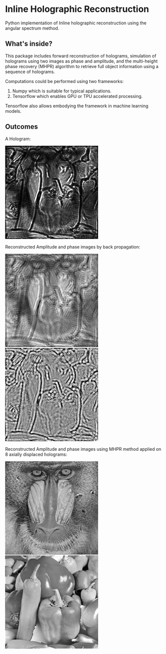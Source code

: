 # Inline Holographic Reconstruction
Python implementation of Inline holographic reconstruction using the angular spectrum method.

## What's inside?
This package includes forward reconstruction of holograms, simulation of holograms using two images as phase and amplitude, and the multi-height phase recovery (MHPR) algorithm to retrieve full object information using a sequence of holograms.

Computations could be performed using two frameworks:
1. Numpy which is suitable for typical applications.
2. Tensorflow which enables GPU or TPU accelerated processing. 

Tensorflow also allows embodying the framework in machine learning models.

## Outcomes

A Hologram:

<img src="images/hologram_preview.png" width="300">

Reconstructed Amplitude and phase images by back propagation:

<img src="images/exports/bp_amplitude.png" width="300"> <img src="images/exports/bp_phase.png" width="300">

Reconstructed Amplitude and phase images using MHPR method applied on 8 axially displaced holograms:

<img src="images/exports/mhpr_amplitude.png" width="300"> <img src="images/exports/mhpr_phase.png" width="300">
